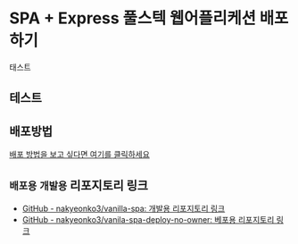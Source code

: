 # SPA + Express 풀스텍 웹어플리케션 배포하기
태스트
## 테스트


## 배포방법
[배포 방법을 보고 싶다면 여기를 클릭하세요](./how_to_deploy.md)


## `배포용` `개발용` 리포지토리 링크

- [GitHub - nakyeonko3/vanilla-spa: 개발용 리포지토리 링크](https://github.com/nakyeonko3/vanilla-spa)
- [GitHub - nakyeonko3/vanila-spa-deploy-no-owner: 베포용 리포지토리 링크](https://github.com/nakyeonko3/vanila-spa-deploy-no-owner)
